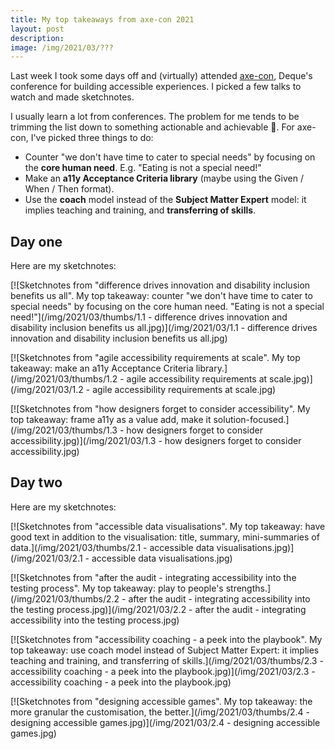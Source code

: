 ```yaml
---
title: My top takeaways from axe-con 2021
layout: post
description:
image: /img/2021/03/???
---
```


Last week I took some days off and (virtually) attended [axe-con](https://www.deque.com/axe-con/), Deque's conference for building accessible experiences. I picked a few talks to watch and made sketchnotes.

I usually learn a lot from conferences. The problem for me tends to be trimming the list down to something actionable and achievable 😬. For axe-con, I've picked three things to do:

- Counter "we don't have time to cater to special needs" by focusing on the **core human need**. E.g. "Eating is not a special need!"
- Make an **a11y Acceptance Criteria library** (maybe using the Given / When / Then format).
- Use the **coach** model instead of the **Subject Matter Expert** model: it implies teaching and training, and **transferring of skills**.

## Day one

Here are my sketchnotes:

[![Sketchnotes from "difference drives innovation and disability inclusion benefits us all". My top takeaway: counter "we don't have time to cater to special needs" by focusing on the core human need. "Eating is not a special need!"](/img/2021/03/thumbs/1.1 - difference drives innovation and disability inclusion benefits us all.jpg)](/img/2021/03/1.1 - difference drives innovation and disability inclusion benefits us all.jpg)

[![Sketchnotes from "agile accessibility requirements at scale". My top takeaway:  make an a11y Acceptance Criteria library.](/img/2021/03/thumbs/1.2 - agile accessibility requirements at scale.jpg)](/img/2021/03/1.2 - agile accessibility requirements at scale.jpg)

[![Sketchnotes from "how designers forget to consider accessibility". My top takeaway: frame a11y as a value add, make it solution-focused.](/img/2021/03/thumbs/1.3 - how designers forget to consider accessibility.jpg)](/img/2021/03/1.3 - how designers forget to consider accessibility.jpg)

## Day two

Here are my sketchnotes:

[![Sketchnotes from "accessible data visualisations". My top takeaway: have good text in addition to the visualisation: title, summary, mini-summaries of data.](/img/2021/03/thumbs/2.1 - accessible data visualisations.jpg)](/img/2021/03/2.1 - accessible data visualisations.jpg)

[![Sketchnotes from "after the audit - integrating accessibility into the testing process". My top takeaway: play to people's strengths.](/img/2021/03/thumbs/2.2 - after the audit - integrating accessibility into the testing process.jpg)](/img/2021/03/2.2 - after the audit - integrating accessibility into the testing process.jpg)

[![Sketchnotes from "accessibility coaching - a peek into the playbook". My top takeaway: use coach model instead of Subject Matter Expert: it implies teaching and training, and transferring of skills.](/img/2021/03/thumbs/2.3 - accessibility coaching - a peek into the playbook.jpg)](/img/2021/03/2.3 - accessibility coaching - a peek into the playbook.jpg)

[![Sketchnotes from "designing accessible games". My top takeaway: the more granular the customisation, the better.](/img/2021/03/thumbs/2.4 - designing accessible games.jpg)](/img/2021/03/2.4 - designing accessible games.jpg)
